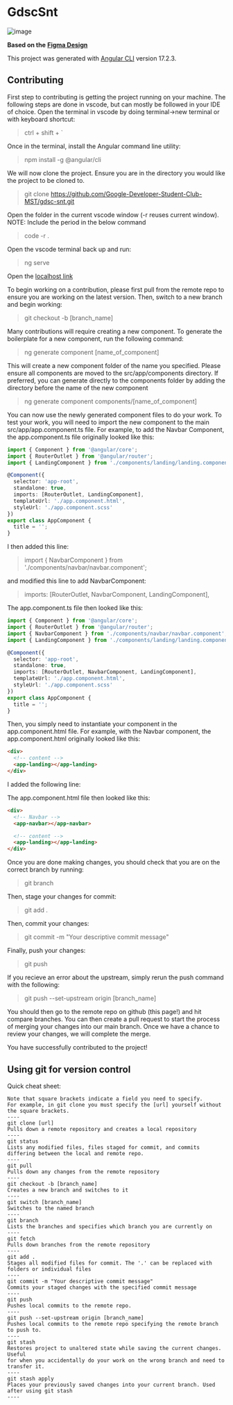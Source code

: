 # GdscSnt

![image](https://github.com/gdsc-mst/gdsc-snt/assets/162060080/7aec837d-0ef5-4581-aca6-b6b3aed33a53)

**Based on the** [**Figma Design**](https://www.figma.com/file/vif9nwFKqUAhMKTYSAHMAH/Google-Club?type=design&node-id=0%3A1&mode=design&t=LSdiimwZSOveIZmP-1)

This project was generated with [Angular CLI](https://github.com/angular/angular-cli) version 17.2.3.

## Contributing
First step to contributing is getting the project running on your machine. The following steps are done in vscode, but can mostly be followed in your IDE of choice.
Open the terminal in vscode by doing terminal->new terminal or with keyboard shortcut: 
> ctrl + shift + `

Once in the terminal, install the Angular command line utility:
> npm install -g @angular/cli

We will now clone the project. Ensure you are in the directory you would like the project to be cloned to.
> git clone https://github.com/Google-Developer-Student-Club-MST/gdsc-snt.git

Open the folder in the current vscode window (-r reuses current window). NOTE: Include the period in the below command
> code -r .

Open the vscode terminal back up and run:
> ng serve

Open the [localhost link](http://localhost:4200/)

To begin working on a contribution, please first pull from the remote repo to ensure you are working on the latest version. Then, switch to a new branch and begin working:
> git checkout -b [branch_name]

Many contributions will require creating a new component. To generate the boilerplate for a new component, run the following command:
> ng generate component [name_of_component]

This will create a new component folder of the name you specified. Please ensure all components are moved to the src/app/components directory. If preferred, you can generate directly to the components folder by adding the directory before the name of the new component
> ng generate component components/[name_of_component]

You can now use the newly generated component files to do your work. To test your work, you will need to import the new component to the main src/app/app.component.ts file.
For example, to add the Navbar Component, the app.component.ts file originally looked like this:
```ts
import { Component } from '@angular/core';
import { RouterOutlet } from '@angular/router';
import { LandingComponent } from './components/landing/landing.component';

@Component({
  selector: 'app-root',
  standalone: true,
  imports: [RouterOutlet, LandingComponent],
  templateUrl: './app.component.html',
  styleUrl: './app.component.scss'
})
export class AppComponent {
  title = '';
}
```

I then added this line:
> import { NavbarComponent } from './components/navbar/navbar.component';

and modified this line to add NavbarComponent:
> imports: [RouterOutlet, NavbarComponent, LandingComponent],

The app.component.ts file then looked like this:
```ts
import { Component } from '@angular/core';
import { RouterOutlet } from '@angular/router';
import { NavbarComponent } from './components/navbar/navbar.component';
import { LandingComponent } from './components/landing/landing.component';

@Component({
  selector: 'app-root',
  standalone: true,
  imports: [RouterOutlet, NavbarComponent, LandingComponent],
  templateUrl: './app.component.html',
  styleUrl: './app.component.scss'
})
export class AppComponent {
  title = '';
}
```

Then, you simply need to instantiate your component in the app.component.html file.
For example, with the Navbar component, the app.component.html originally looked like this:
```html
<div>
  <!-- content -->
  <app-landing></app-landing>
</div>
```

I added the following line:
> <app-navbar></app-navbar>

The app.component.html file then looked like this:
```html
<div>
  <!-- Navbar -->
  <app-navbar></app-navbar>

  <!-- content -->
  <app-landing></app-landing>
</div>
```

Once you are done making changes, you should check that you are on the correct branch by running:
> git branch

Then, stage your changes for commit:
> git add .

Then, commit your changes:
> git commit -m "Your descriptive commit message"

Finally, push your changes:
> git push

If you recieve an error about the upstream, simply rerun the push command with the following:
> git push --set-upstream origin [branch_name]

You should then go to the remote repo on github (this page!) and hit compare branches. You can then create a pull request to start the process of merging your changes into our main branch.
Once we have a chance to review your changes, we will complete the merge.

You have successfully contributed to the project!

## Using git for version control
Quick cheat sheet:
```
Note that square brackets indicate a field you need to specify.
For example, in git clone you must specify the [url] yourself without the square brackets.
----
git clone [url]
Pulls down a remote repository and creates a local repository
----
git status
Lists any modified files, files staged for commit, and commits differing between the local and remote repo.
----
git pull
Pulls down any changes from the remote repository
----
git checkout -b [branch_name]
Creates a new branch and switches to it
----
git switch [branch_name]
Switches to the named branch
----
git branch
Lists the branches and specifies which branch you are currently on
----
git fetch
Pulls down branches from the remote repository
----
git add .
Stages all modified files for commit. The '.' can be replaced with folders or individual files
----
git commit -m "Your descriptive commit message"
Commits your staged changes with the specified commit message
----
git push
Pushes local commits to the remote repo.
----
git push --set-upstream origin [branch_name]
Pushes local commits to the remote repo specifying the remote branch to push to.
----
git stash
Restores project to unaltered state while saving the current changes. Useful
for when you accidentally do your work on the wrong branch and need to transfer it.
----
git stash apply
Places your previously saved changes into your current branch. Used after using git stash
----
```
